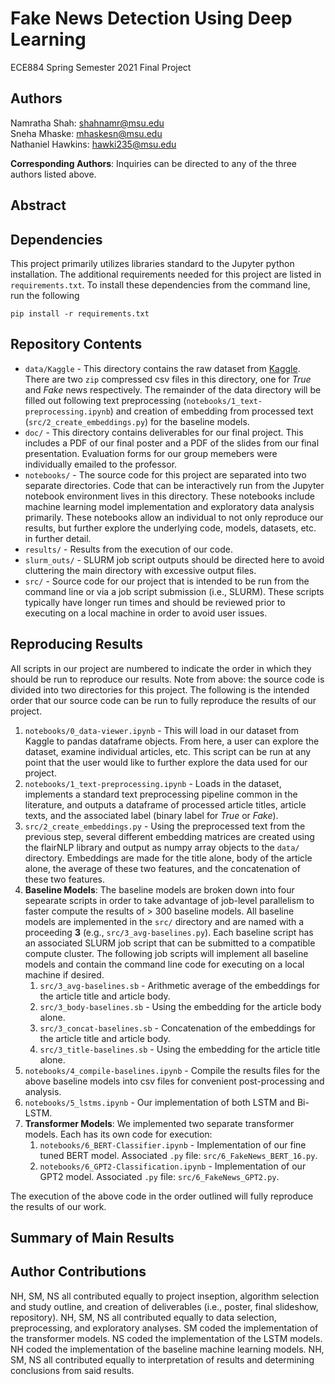 # Fake News Detection Using Deep Learning   

ECE884 Spring Semester 2021 Final Project

## Authors

Namratha Shah: shahnamr@msu.edu    
Sneha Mhaske: mhaskesn@msu.edu    
Nathaniel Hawkins: hawki235@msu.edu  

**Corresponding Authors**: Inquiries can be directed to any of the three authors listed above.

## Abstract 



## Dependencies

This project primarily utilizes libraries standard to the Jupyter python installation. The additional requirements needed for this project are listed in `requirements.txt`. To install these dependencies from the command line, run the following

`pip install -r requirements.txt`

## Repository Contents  

* `data/Kaggle` - This directory contains the raw dataset from [Kaggle](https://www.kaggle.com/clmentbisaillon/fake-and-real-news-dataset). There are two `zip` compressed csv files in this directory, one for _True_ and _Fake_ news respectively. The remainder of the data directory will be filled out following text preprocessing (`notebooks/1_text-preprocessing.ipynb`) and creation of embedding from processed text (`src/2_create_embeddings.py`) for the baseline models.    
* `doc/` - This directory contains deliverables for our final project. This includes a PDF of our final poster and a PDF of the slides from our final presentation. Evaluation forms for our group memebers were individually emailed to the professor.   
* `notebooks/` - The source code for this project are separated into two separate directories. Code that can be interactively run from the Jupyter notebook environment lives in this directory. These notebooks include machine learning model implementation and exploratory data analysis primarily. These notebooks allow an individual to not only reproduce our results, but further explore the underlying code, models, datasets, etc. in further detail.   
* `results/` - Results from the execution of our code.
* `slurm_outs/` - SLURM job script outputs should be directed here to avoid cluttering the main directory with excessive output files.   
* `src/` - Source code for our project that is intended to be run from the command line or via a job script submission (i.e., SLURM). These scripts typically have longer run times and should be reviewed prior to executing on a local machine in order to avoid user issues.

## Reproducing Results

All scripts in our project are numbered to indicate the order in which they should be run to reproduce our results. Note from above: the source code is divided into two directories for this project. The following is the intended order that our source code can be run to fully reproduce the results of our project.

1. `notebooks/0_data-viewer.ipynb` - This will load in our dataset from Kaggle to pandas dataframe objects. From here, a user can explore the dataset, examine individual articles, etc. This script can be run at any point that the user would like to further explore the data used for our project.
2. `notebooks/1_text-preprocessing.ipynb` - Loads in the dataset, implements a standard text preprocessing pipeline common in the literature, and outputs a dataframe of processed article titles, article texts, and the associated label (binary label for _True_ or _Fake_).
3. `src/2_create_embeddings.py` - Using the preprocessed text from the previous step, several different embedding matrices are created using the flairNLP library and output as numpy array objects to the `data/` directory. Embeddings are made for the title alone, body of the article alone, the average of these two features, and the concatenation of these two features. 
4. **Baseline Models**: The baseline models are broken down into four sepearate scripts in order to take advantage of job-level parallelism to faster compute the results of > 300 baseline models. All baseline models are implemented in the `src/` directory and are named with a proceeding **3** (e.g., `src/3_avg-baselines.py`). Each baseline script has an associated SLURM job script that can be submitted to a compatible compute cluster. The following job scripts will implement all baseline models and contain the command line code for executing on a local machine if desired.
    1. `src/3_avg-baselines.sb` - Arithmetic average of the embeddings for the article title and article body.
    2. `src/3_body-baselines.sb` - Using the embedding for the article body alone.
    3. `src/3_concat-baselines.sb` - Concatenation of the embeddings for the article title and article body.
    4. `src/3_title-baselines.sb` - Using the embedding for the article title alone.
5. `notebooks/4_compile-baselines.ipynb` - Compile the results files for the above baseline models into csv files for convenient post-processing and analysis.
6. `notebooks/5_lstms.ipynb` - Our implementation of both LSTM and Bi-LSTM.
7. **Transformer Models**: We implemented two separate transformer models. Each has its own code for execution:
    1. `notebooks/6_BERT-Classifier.ipynb` - Implementation of our fine tuned BERT model. Associated `.py` file: `src/6_FakeNews_BERT_16.py`.
    2. `notebooks/6_GPT2-Classification.ipynb` - Implementation of our GPT2 model. Associated `.py` file: `src/6_FakeNews_GPT2.py`.


The execution of the above code in the order outlined will fully reproduce the results of our work.


## Summary of Main Results



## Author Contributions

NH, SM, NS all contributed equally to project inseption, algorithm selection and study outline, and creation of deliverables (i.e., poster, final slideshow, repository). NH, SM, NS all contributed equally to data selection, preprocessing, and exploratory analyses. SM coded the implementation of the transformer models. NS coded the implementation of the LSTM models. NH coded the implementation of the baseline machine learning models. NH, SM, NS all contributed equally to interpretation of results and determining conclusions from said results.